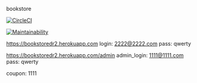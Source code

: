 bookstore

[![CircleCI](https://circleci.com/gh/pribytkovskiy/bookstore/tree/develop.svg?style=svg)](https://circleci.com/gh/pribytkovskiy/bookstore/tree/develop)

[![Maintainability](https://api.codeclimate.com/v1/badges/913a75e8b7e487ba9945/maintainability)](https://codeclimate.com/github/pribytkovskiy/bookstore/maintainability)

https://bookstoredr2.herokuapp.com
login: 2222@2222.com
pass: qwerty

https://bookstoredr2.herokuapp.com/admin
admin_login: 1111@1111.com
pass: qwerty

coupon: 1111